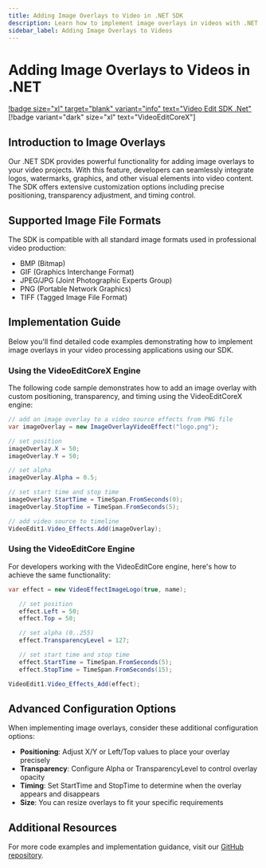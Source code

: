 ```yaml
---
title: Adding Image Overlays to Video in .NET SDK
description: Learn how to implement image overlays in videos with .NET SDK. This detailed guide provides step-by-step instructions with code examples for both VideoEditCoreX and VideoEditCore engines, including positioning, transparency, and timing.
sidebar_label: Adding Image Overlays to Videos
---
```


# Adding Image Overlays to Videos in .NET

[!badge size="xl" target="blank" variant="info" text="Video Edit SDK .Net"](https://www.visioforge.com/video-edit-sdk-net) [!badge variant="dark" size="xl" text="VideoEditCoreX"]

## Introduction to Image Overlays

Our .NET SDK provides powerful functionality for adding image overlays to your video projects. With this feature, developers can seamlessly integrate logos, watermarks, graphics, and other visual elements into video content. The SDK offers extensive customization options including precise positioning, transparency adjustment, and timing control.

## Supported Image File Formats

The SDK is compatible with all standard image formats used in professional video production:

- BMP (Bitmap)
- GIF (Graphics Interchange Format)
- JPEG/JPG (Joint Photographic Experts Group)
- PNG (Portable Network Graphics)
- TIFF (Tagged Image File Format)

## Implementation Guide

Below you'll find detailed code examples demonstrating how to implement image overlays in your video processing applications using our SDK.

### Using the VideoEditCoreX Engine

The following code sample demonstrates how to add an image overlay with custom positioning, transparency, and timing using the VideoEditCoreX engine:

```cs
// add an image overlay to a video source effects from PNG file
var imageOverlay = new ImageOverlayVideoEffect("logo.png");

// set position
imageOverlay.X = 50;
imageOverlay.Y = 50;

// set alpha
imageOverlay.Alpha = 0.5;

// set start time and stop time
imageOverlay.StartTime = TimeSpan.FromSeconds(0);
imageOverlay.StopTime = TimeSpan.FromSeconds(5);

// add video source to timeline
VideoEdit1.Video_Effects.Add(imageOverlay);
```

### Using the VideoEditCore Engine

For developers working with the VideoEditCore engine, here's how to achieve the same functionality:

```cs
var effect = new VideoEffectImageLogo(true, name);

   // set position
   effect.Left = 50;
   effect.Top = 50;

   // set alpha (0..255)
   effect.TransparencyLevel = 127;

   // set start time and stop time
   effect.StartTime = TimeSpan.FromSeconds(5);
   effect.StopTime = TimeSpan.FromSeconds(15);

VideoEdit1.Video_Effects_Add(effect);
```

## Advanced Configuration Options

When implementing image overlays, consider these additional configuration options:

- **Positioning**: Adjust X/Y or Left/Top values to place your overlay precisely
- **Transparency**: Configure Alpha or TransparencyLevel to control overlay opacity
- **Timing**: Set StartTime and StopTime to determine when the overlay appears and disappears
- **Size**: You can resize overlays to fit your specific requirements

## Additional Resources

For more code examples and implementation guidance, visit our [GitHub repository](https://github.com/visioforge/.Net-SDK-s-samples).

